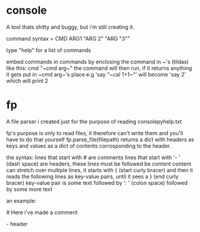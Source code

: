
# console
A tool thats shitty and buggy, but i'm still creating it.

command syntax = CMD ARG1 "ARG 2" "ARG \"3\""

type "help" for a list of commands

embed commands in commands by enclosing the command in ~'s (tildas) like this: cmd "~cmd arg~"
the command will then run, if it returns anything it gets put in ~cmd arg~'s place
e.g 'say "~cal 1+1~"' will become 'say 2' which will print 2

# fp
A file parser i created just for the purpose of reading consolepyhelp.txt

fp's purpose is only to read files, it therefore can't write them and you'll have to do that yourself
fp.parse_file(filepath) returns a dict with headers as keys and values as a dict of contents corrosponding to the header.

the syntax:
lines that start with # are comments
lines that start with '- ' (dash space) are headers, these lines must be followed be content
content can stretch over multiple lines, it starts with { (start curly bracer) and then it reads the following lines as key-value pairs, until it sees a } (end curly bracer)
key-value pair is some text followed by ': ' (colon space) followed by some more text

an example:

\# Here i've made a comment

\- header

